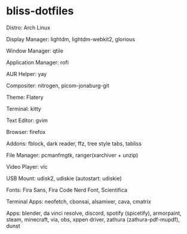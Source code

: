 # bliss-dotfiles
Distro: Arch Linux

Display Manager: lightdm, lightdm-webkit2, glorious

Window Manager: qtile

Application Manager: rofi

AUR Helper: yay

Compositer: nitrogen, picom-jonaburg-git

Theme: Flatery

Terminal: kitty

Text Editor: gvim

Browser: firefox

  Addons: fblock, dark reader, ffz, tree style tabs, tabliss
  
File Manager: pcmanfmgtk, ranger(xarchiver + unzip)

Video Player: vlc

USB Mount: udisk2, udiskie (autostart: udiskie)

Fonts: Fira Sans, Fira Code Nerd Font, Scientifica

Terminal Apps: neofetch, cbonsai, alsamixer, cava, cmatrix

Apps: blender, da vinci resolve, discord, spotify (spicetify), armorpaint, steam, minecraft, via, obs, xppen driver, zathura (zathura-pdf-mupdf), dunst
